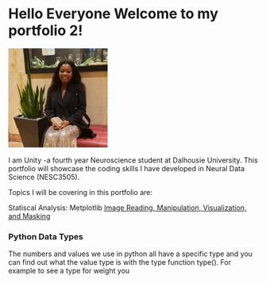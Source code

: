 # Hello Everyone Welcome to my portfolio 2!


<img src = "125075284_10225012184590716_8293133638532373443_n.jpg" width=200>


I am Unity -a fourth year Neuroscience student at Dalhousie University. This portfolio will showcase the coding skills I have developed in Neural Data Science (NESC3505). 

Topics I will be covering in this portfolio are:

Statiscal Analysis:
Metplotlib
[Image Reading, Manipulation, Visualization, and Masking](image_manipulation.md)

### Python Data Types

The numbers and values we use in python all have a specific type and you can find out what the value type is with the type function type(). For example to see a type for weight you  
